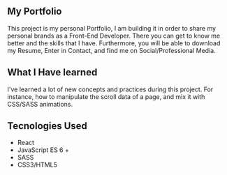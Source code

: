 ## My Portfolio

This project is my personal Portfolio, I am building it in order to share my personal brands as a Front-End Developer. There you can get to know me better and the skills that I have. Furthermore, you will be able to download my Resume, Enter in Contact, and find me on Social/Professional Media.

## What I Have learned

I've learned a lot of new concepts and practices during this project. For instance, how to manipulate the scroll data of a page, and mix it with CSS/SASS animations.

## Tecnologies Used

- React
- JavaScript ES 6 +
- SASS
- CSS3/HTML5
